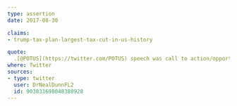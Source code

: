 ```yaml
---
type: assertion
date: 2017-08-30

claims:
- trump-tax-plan-largest-tax-cut-in-us-history

quote:
  .[@POTUS](https://twitter.com/POTUS) speech was call to action/opportunity we cannot miss. Working together to pass largest tax cut in US history
where: Twitter
sources:
- type: twitter
  user: DrNealDunnFL2
  id: 903031698048380928
---
```

